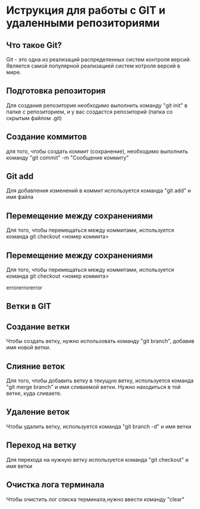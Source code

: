 # Иструкция для работы с GIT и удаленными репозиториями

## Что такое Git?

Git - это одна из реализаций распределенных систем контроля версий. Является самой популярной реализацией систем котроля версий в мире.

## Подготовка репозитория

Для создания репозитория необходимо выполнить команду "git init" в папке с репозиторием, и у вас создастся репозиторий (папка со скрытым файлом .git)

## Создание коммитов

для того, чтобы создать коммит (сохранение), необходимо выполнить команду "git commit" -m "Сообщение коммиту" 

## Git add
Для добавления изменений в коммит используется команда "git add" и имя файла

## Перемещение между сохранениями

Для того, чтобы перемещаться между коммитами, используется команда git checkout <номер коммита>

## Перемещение между сохранениями

Для того, чтобы перемещаться между коммитами, используется команда git checkout <номер коммита>

errorerrorerror

## Ветки в GIT

## Создание ветки
Чтобы создать ветку, нужно использовать команду "git branch", добавив имя новой ветки.

## Слияние веток
Для того, чтобы добавить ветку в текущую ветку, используется команда "git merge branch" и имя сливаемой ветки. Нужно находиться в той ветке, куда сливаете.

## Удаление веток
Чтобы удалить ветку, используется команда "git branch -d" и имя ветки

## Переход на ветку
Для перехода на нужную ветку используется команда "git checkout" и имя ветки

## Очистка лога терминала

Чтобы очистить лог списка терминала,нужно ввести команду "clear"